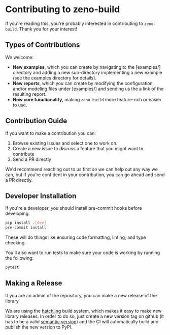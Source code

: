 # Contributing to zeno-build

If you're reading this, you're probably interested in contributing to
`zeno-build`. Thank you for your interest!

## Types of Contributions

We welcome:

- **New examples**, which you can create by navigating to the [examples/]
  directory and adding a new sub-directory implementing a new example
  (see the examples directory for details).
- **New reports**, which you can create by modifying the configuration and/or
  modeling files under [examples/] and sending us the a link of the resulting
  report.
- **New core functionality**, making `zeno-build` more feature-rich or easier to
  use.

## Contribution Guide

If you want to make a contribution you can:

1. Browse existing issues and select one to work on.
2. Create a new issue to discuss a feature that you might want to contribute
3. Send a PR directly

We'd recommend reaching out to us first so we can help out any way we can,
but if you're confident in your contribution, you can go ahead and send a PR
directly.

## Developer Installation

If you're a developer, you should install pre-commit hooks before developing.

```bash
pip install .[dev]
pre-commit install
```

These will do things like ensuring code formatting, linting, and type checking.

You'll also want to run tests to make sure your code is working by running the
following:

```bash
pytest
```

## Making a Release

If you are an admin of the repository, you can make a new release of the
library.

We are using the [hatchling](https://github.com/pypa/hatch) build system, which
makes it easy to make new library releases. In order to do so, just create a new
version tag on github (it has to be a valid [semantic
version](https://semver.org/)) and the CI will automatically build and publish
the new version to PyPI.
